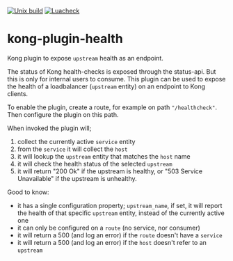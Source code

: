 [![Unix build](https://img.shields.io/github/actions/workflow/status/Kong/kong-plugin-health/test.yml?branch=master&label=Test&logo=linux)](https://github.com/Kong/kong-plugin-health/actions/workflows/test.yml)
[![Luacheck](https://github.com/Kong/kong-plugin-health/workflows/Lint/badge.svg)](https://github.com/Kong/kong-plugin-health/actions/workflows/lint.yml)

kong-plugin-health
==================

Kong plugin to expose `upstream` health as an endpoint.


The status of Kong health-checks is exposed through the status-api. But this is only for internal users to consume. This plugin can be used to expose the health of a loadbalancer (`upstream` entity) on an endpoint to Kong clients.

To enable the plugin, create a route, for example on path `"/healthcheck"`. Then configure the plugin on this path.

When invoked the plugin will;

1. collect the currently active `service` entity
2. from the `service` it will collect the `host`
3. it will lookup the `upstream` entity that matches the `host` name
4. it will check the health status of the selected `upstream`
5. it will return "200 Ok" if the upstream is healthy, or "503 Service Unavailable" if the upstream is unhealthy.

Good to know:

- it has a single configuration property; `upstream_name`, if set, it will report the health of that specific `upstream` entity, instead of the currently active one
- it can only be configured on a `route` (no service, nor consumer)
- it will return a 500 (and log an error) if the `route` doesn't have a `service`
- it will return a 500 (and log an error) if the `host` doesn't refer to an `upstream`

